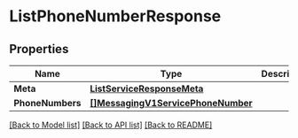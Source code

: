 # ListPhoneNumberResponse

## Properties

Name | Type | Description | Notes
------------ | ------------- | ------------- | -------------
**Meta** | [**ListServiceResponseMeta**](ListServiceResponse_meta.md) |  | [optional] 
**PhoneNumbers** | [**[]MessagingV1ServicePhoneNumber**](messaging.v1.service.phone_number.md) |  | [optional] 

[[Back to Model list]](../README.md#documentation-for-models) [[Back to API list]](../README.md#documentation-for-api-endpoints) [[Back to README]](../README.md)


